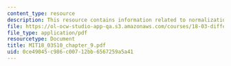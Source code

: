 ```yaml
---
content_type: resource
description: This resource contains information related to normalization of solutions.
file: https://ol-ocw-studio-app-qa.s3.amazonaws.com/courses/18-03-differential-equations-spring-2010/0ce49045c986c00712bb6567259a5a41_MIT18_03S10_chapter_9.pdf
file_type: application/pdf
resourcetype: Document
title: MIT18_03S10_chapter_9.pdf
uid: 0ce49045-c986-c007-12bb-6567259a5a41
---
```

